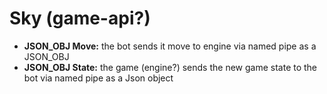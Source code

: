 # **Sky** (game-api?)

+ **JSON_OBJ Move:** the bot sends it move to engine via named pipe as a JSON_OBJ
+ **JSON_OBJ State:** the game (engine?) sends the new game state to the bot via named pipe as a Json object
